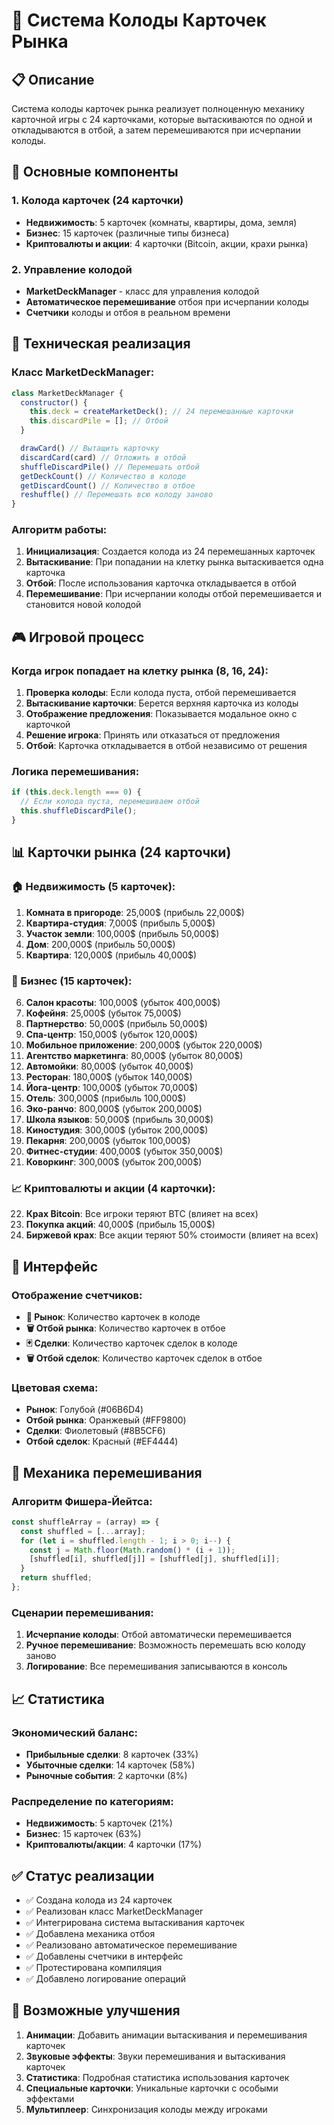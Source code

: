 # 🏪 Система Колоды Карточек Рынка

## 📋 Описание

Система колоды карточек рынка реализует полноценную механику карточной игры с 24 карточками, которые вытаскиваются по одной и откладываются в отбой, а затем перемешиваются при исчерпании колоды.

## 🎯 Основные компоненты

### 1. **Колода карточек (24 карточки)**
- **Недвижимость**: 5 карточек (комнаты, квартиры, дома, земля)
- **Бизнес**: 15 карточек (различные типы бизнеса)
- **Криптовалюты и акции**: 4 карточки (Bitcoin, акции, крахи рынка)

### 2. **Управление колодой**
- **MarketDeckManager** - класс для управления колодой
- **Автоматическое перемешивание** отбоя при исчерпании колоды
- **Счетчики** колоды и отбоя в реальном времени

## 🔧 Техническая реализация

### Класс MarketDeckManager:

```javascript
class MarketDeckManager {
  constructor() {
    this.deck = createMarketDeck(); // 24 перемешанные карточки
    this.discardPile = []; // Отбой
  }

  drawCard() // Вытащить карточку
  discardCard(card) // Отложить в отбой
  shuffleDiscardPile() // Перемешать отбой
  getDeckCount() // Количество в колоде
  getDiscardCount() // Количество в отбое
  reshuffle() // Перемешать всю колоду заново
}
```

### Алгоритм работы:

1. **Инициализация**: Создается колода из 24 перемешанных карточек
2. **Вытаскивание**: При попадании на клетку рынка вытаскивается одна карточка
3. **Отбой**: После использования карточка откладывается в отбой
4. **Перемешивание**: При исчерпании колоды отбой перемешивается и становится новой колодой

## 🎮 Игровой процесс

### Когда игрок попадает на клетку рынка (8, 16, 24):

1. **Проверка колоды**: Если колода пуста, отбой перемешивается
2. **Вытаскивание карточки**: Берется верхняя карточка из колоды
3. **Отображение предложения**: Показывается модальное окно с карточкой
4. **Решение игрока**: Принять или отказаться от предложения
5. **Отбой**: Карточка откладывается в отбой независимо от решения

### Логика перемешивания:

```javascript
if (this.deck.length === 0) {
  // Если колода пуста, перемешиваем отбой
  this.shuffleDiscardPile();
}
```

## 📊 Карточки рынка (24 карточки)

### 🏠 Недвижимость (5 карточек):
1. **Комната в пригороде**: 25,000$ (прибыль 22,000$)
2. **Квартира-студия**: 7,000$ (прибыль 5,000$)
3. **Участок земли**: 100,000$ (прибыль 50,000$)
4. **Дом**: 200,000$ (прибыль 50,000$)
5. **Квартира**: 120,000$ (прибыль 40,000$)

### 🏢 Бизнес (15 карточек):
6. **Салон красоты**: 100,000$ (убыток 400,000$)
7. **Кофейня**: 25,000$ (убыток 75,000$)
8. **Партнерство**: 50,000$ (прибыль 50,000$)
9. **Спа-центр**: 150,000$ (убыток 120,000$)
10. **Мобильное приложение**: 200,000$ (убыток 220,000$)
11. **Агентство маркетинга**: 80,000$ (убыток 80,000$)
12. **Автомойки**: 80,000$ (убыток 40,000$)
13. **Ресторан**: 180,000$ (убыток 140,000$)
14. **Йога-центр**: 100,000$ (убыток 70,000$)
15. **Отель**: 300,000$ (прибыль 100,000$)
16. **Эко-ранчо**: 800,000$ (убыток 200,000$)
17. **Школа языков**: 50,000$ (прибыль 30,000$)
18. **Киностудия**: 300,000$ (убыток 200,000$)
19. **Пекарня**: 200,000$ (убыток 100,000$)
20. **Фитнес-студии**: 400,000$ (убыток 350,000$)
21. **Коворкинг**: 300,000$ (убыток 200,000$)

### 📈 Криптовалюты и акции (4 карточки):
22. **Крах Bitcoin**: Все игроки теряют BTC (влияет на всех)
23. **Покупка акций**: 40,000$ (прибыль 15,000$)
24. **Биржевой крах**: Все акции теряют 50% стоимости (влияет на всех)

## 🎨 Интерфейс

### Отображение счетчиков:
- **🏪 Рынок**: Количество карточек в колоде
- **🗑️ Отбой рынка**: Количество карточек в отбое
- **🃏 Сделки**: Количество карточек сделок в колоде
- **🗑️ Отбой сделок**: Количество карточек сделок в отбое

### Цветовая схема:
- **Рынок**: Голубой (#06B6D4)
- **Отбой рынка**: Оранжевый (#FF9800)
- **Сделки**: Фиолетовый (#8B5CF6)
- **Отбой сделок**: Красный (#EF4444)

## 🔄 Механика перемешивания

### Алгоритм Фишера-Йейтса:
```javascript
const shuffleArray = (array) => {
  const shuffled = [...array];
  for (let i = shuffled.length - 1; i > 0; i--) {
    const j = Math.floor(Math.random() * (i + 1));
    [shuffled[i], shuffled[j]] = [shuffled[j], shuffled[i]];
  }
  return shuffled;
};
```

### Сценарии перемешивания:
1. **Исчерпание колоды**: Отбой автоматически перемешивается
2. **Ручное перемешивание**: Возможность перемешать всю колоду заново
3. **Логирование**: Все перемешивания записываются в консоль

## 📈 Статистика

### Экономический баланс:
- **Прибыльные сделки**: 8 карточек (33%)
- **Убыточные сделки**: 14 карточек (58%)
- **Рыночные события**: 2 карточки (8%)

### Распределение по категориям:
- **Недвижимость**: 5 карточек (21%)
- **Бизнес**: 15 карточек (63%)
- **Криптовалюты/акции**: 4 карточки (17%)

## ✅ Статус реализации

- ✅ Создана колода из 24 карточек
- ✅ Реализован класс MarketDeckManager
- ✅ Интегрирована система вытаскивания карточек
- ✅ Добавлена механика отбоя
- ✅ Реализовано автоматическое перемешивание
- ✅ Добавлены счетчики в интерфейс
- ✅ Протестирована компиляция
- ✅ Добавлено логирование операций

## 🚀 Возможные улучшения

1. **Анимации**: Добавить анимации вытаскивания и перемешивания карточек
2. **Звуковые эффекты**: Звуки перемешивания и вытаскивания карточек
3. **Статистика**: Подробная статистика использования карточек
4. **Специальные карточки**: Уникальные карточки с особыми эффектами
5. **Мультиплеер**: Синхронизация колоды между игроками
